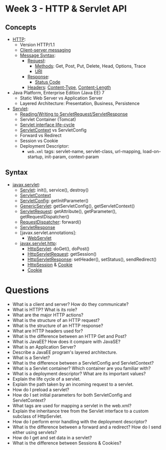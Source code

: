 # Week 3 - HTTP & Servlet API
## Concepts
- [HTTP](https://tools.ietf.org/html/rfc2616):
  - Version HTTP/1.1
  - [Client-server messaging](https://tools.ietf.org/html/rfc7230#section-2.1)
  - [Message Syntax](https://tools.ietf.org/html/rfc7230#section-3):
    - [Request](https://tools.ietf.org/html/rfc2616#section-5):
      - [Methods](https://tools.ietf.org/html/rfc7231#section-4): Get, Post, Put, Delete, Head, Options, Trace
      - [URI](https://tools.ietf.org/html/rfc2616#section-5.1.2)
    - [Response](https://tools.ietf.org/html/rfc2616#section-6):
      - [Status Code](https://tools.ietf.org/html/rfc2616#section-6.1.1)
    - [Headers](https://tools.ietf.org/html/rfc7230#section-3.2): [Content-Type](https://tools.ietf.org/html/rfc2616#section-14.17), [Content-Length](https://tools.ietf.org/html/rfc7230#section-3.3.2)
- Java Platform, Enterprise Edition (Java EE) 7
  - Static Web Server vs Application Server
  - Layered Architecture: Presentation, Business, Persistence
- [Servlet](https://docs.oracle.com/javaee/7/tutorial/servlets001.htm): 
  - [Reading/Writing to ServletRequest/ServletResponse](https://docs.oracle.com/javaee/7/tutorial/servlets005.htm)
  - Servlet Container (Tomcat)
  - [Servlet interface life-cycle](https://docs.oracle.com/javaee/7/tutorial/servlets002.htm)
  - [ServletContext](https://docs.oracle.com/javaee/7/tutorial/servlets008.htm) vs ServletConfig
  - Forward vs Redirect
  - Session vs Cookie
  - Deployment Descriptor:
    - `web.xml` tags: servlet-name, servlet-class, url-mapping, load-on-startup, init-param, context-param

## Syntax
- [javax.servlet](https://docs.oracle.com/javaee/7/api/javax/servlet/package-summary.html):
  - [Servlet](https://docs.oracle.com/javaee/7/api/javax/servlet/Servlet.html): init(), service(), destroy()
  - [ServletContext](https://docs.oracle.com/javaee/7/api/javax/servlet/ServletContext.html)
  - [ServletConfig](https://docs.oracle.com/javaee/7/api/javax/servlet/ServletConfig.html): getInitParameter()
  - [GenericServlet](https://docs.oracle.com/javaee/7/api/javax/servlet/GenericServlet.html): getServletConfig(), getServletContext() 
  - [ServletRequest](https://docs.oracle.com/javaee/7/api/javax/servlet/ServletRequest.html): getAttribute(), getParameter(), getRequestDispatcher()
  - [RequestDispatcher](https://docs.oracle.com/javaee/7/api/javax/servlet/RequestDispatcher.html): forward()
  - [ServletResponse](https://docs.oracle.com/javaee/7/api/javax/servlet/ServletResponse.html)
  - [javax.servlet.annotations]:
    - [WebServlet](https://docs.oracle.com/javaee/7/api/javax/servlet/annotation/WebServlet.html)
  - [javax.servlet.http](https://docs.oracle.com/javaee/7/api/javax/servlet/http/package-summary.html):
    - [HttpServlet](https://docs.oracle.com/javaee/7/api/javax/servlet/http/HttpServlet.html): doGet(), doPost()
    - [HttpServletRequest](https://docs.oracle.com/javaee/7/api/javax/servlet/http/HttpServletRequest.html): getSession() 
    - [HttpServletResponse](https://docs.oracle.com/javaee/7/api/javax/servlet/http/HttpServletResponse.html): setHeader(), setStatus(), sendRedirect()
    - [HttpSession](https://docs.oracle.com/javaee/7/api/javax/servlet/http/HttpSession.html) & [Cookie](https://docs.oracle.com/javaee/7/api/javax/servlet/http/Cookie.html)
    - [Cookie](https://docs.oracle.com/javaee/7/api/javax/servlet/http/Cookie.html)

# Questions
- What is a client and server? How do they communicate?
- What is HTTP? What is its role?
- What are the major HTTP actions?
- What is the structure of an HTTP request?
- What is the structure of an HTTP response?
- What are HTTP headers used for?
- What is the difference between an HTTP Get and Post?
- What is JavaEE? How does it compare with JavaSE?
- What is an Application Server?
- Describe a JavaEE program's layered architecture.
- What is a Servlet?
- What is the difference between a ServletConfig and ServletContext?
- What is a Servlet container? Which container are you familiar with?
- What is a deployment descriptor? What are its important values?
- Explain the life cycle of a servlet.
- Explain the path taken by an incoming request to a servlet.
- How do I preload a servlet?
- How do I set initial parameters for both ServletConfig and ServletContext?
- What tags are used for mapping a servlet in the web.xml?
- Explain the inheritance tree from the Servlet interface to a custom subclass of HttpServlet.
- How do I perform error handling with the deployment descriptor?
- What is the difference between a forward and a redirect? How do I send either using servlets?
- How do I get and set data in a servlet?
- What is the difference between Sessions & Cookies?